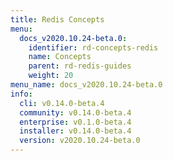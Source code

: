 ```yaml
---
title: Redis Concepts
menu:
  docs_v2020.10.24-beta.0:
    identifier: rd-concepts-redis
    name: Concepts
    parent: rd-redis-guides
    weight: 20
menu_name: docs_v2020.10.24-beta.0
info:
  cli: v0.14.0-beta.4
  community: v0.14.0-beta.4
  enterprise: v0.1.0-beta.4
  installer: v0.14.0-beta.4
  version: v2020.10.24-beta.0
---
```


